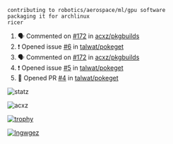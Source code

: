 ```
contributing to robotics/aerospace/ml/gpu software
packaging it for archlinux
ricer
```

<!--START_SECTION:activity-->
1. 🗣 Commented on [#172](https://github.com/acxz/pkgbuilds/issues/172) in [acxz/pkgbuilds](https://github.com/acxz/pkgbuilds)
2. ❗️ Opened issue [#6](https://github.com/talwat/pokeget/issues/6) in [talwat/pokeget](https://github.com/talwat/pokeget)
3. 🗣 Commented on [#172](https://github.com/acxz/pkgbuilds/issues/172) in [acxz/pkgbuilds](https://github.com/acxz/pkgbuilds)
4. ❗️ Opened issue [#5](https://github.com/talwat/pokeget/issues/5) in [talwat/pokeget](https://github.com/talwat/pokeget)
5. 💪 Opened PR [#4](https://github.com/talwat/pokeget/pull/4) in [talwat/pokeget](https://github.com/talwat/pokeget)
<!--END_SECTION:activity-->


![statz](https://github-readme-stats.vercel.app/api?username=acxz&include_all_commits=true&show_icons=true)

<p><img align="center" src="https://github-readme-streak-stats.herokuapp.com/?user=acxz&" alt="acxz" /></p>

[![trophy](https://github-profile-trophy.vercel.app/?username=acxz)](https://github.com/ryo-ma/github-profile-trophy)

[![lngwgez](https://github-readme-stats.vercel.app/api/top-langs/?username=acxz&layout=compact)](https://github.com/acxz/github-readme-stats)
